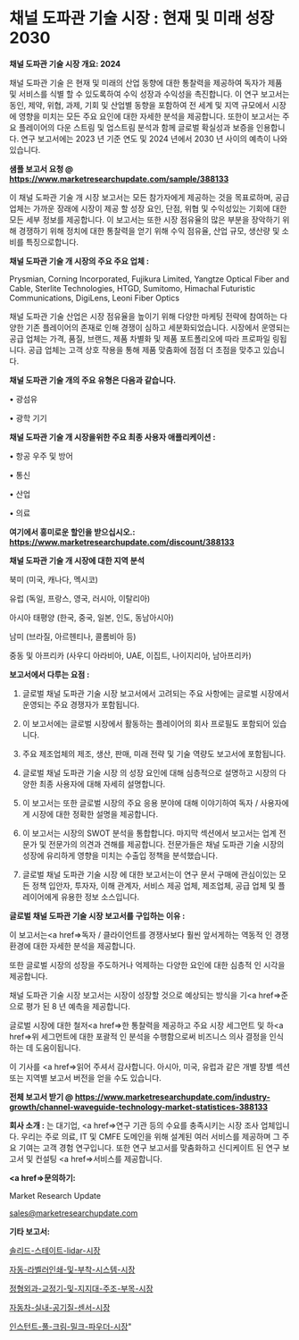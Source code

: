 # 채널 도파관 기술 시장 : 현재 및 미래 성장 2030

<strong>채널 도파관 기술 시장 개요: 2024</strong>

채널 도파관 기술 은 현재 및 미래의 산업 동향에 대한 통찰력을 제공하여 독자가 제품 및 서비스를 식별 할 수 있도록하여 수익 성장과 수익성을 촉진합니다. 이 연구 보고서는 동인, 제약, 위협, 과제, 기회 및 산업별 동향을 포함하여 전 세계 및 지역 규모에서 시장에 영향을 미치는 모든 주요 요인에 대한 자세한 분석을 제공합니다. 또한이 보고서는 주요 플레이어의 다운 스트림 및 업스트림 분석과 함께 글로벌 확실성과 보증을 인용합니다. 연구 보고서에는 2023 년 기준 연도 및 2024 년에서 2030 년 사이의 예측이 나와 있습니다.



<strong>샘플 보고서 요청 @ <a href=https://www.marketresearchupdate.com/sample/388133>https://www.marketresearchupdate.com/sample/388133</a></strong>

이 채널 도파관 기술 개 시장 보고서는 모든 참가자에게 제공하는 것을 목표로하며, 공급 업체는 가까운 장래에 시장이 제공 할 성장 요인, 단점, 위협 및 수익성있는 기회에 대한 모든 세부 정보를 제공합니다. 이 보고서는 또한 시장 점유율의 많은 부분을 장악하기 위해 경쟁하기 위해 정치에 대한 통찰력을 얻기 위해 수익 점유율, 산업 규모, 생산량 및 소비를 특징으로합니다.



<strong>채널 도파관 기술 개 시장의 주요 주요 업체 :</strong>

Prysmian, Corning Incorporated, Fujikura Limited, Yangtze Optical Fiber and Cable, Sterlite Technologies, HTGD, Sumitomo, Himachal Futuristic Communications, DigiLens, Leoni Fiber Optics

채널 도파관 기술 산업은 시장 점유율을 높이기 위해 다양한 마케팅 전략에 참여하는 다양한 기존 플레이어의 존재로 인해 경쟁이 심하고 세분화되었습니다. 시장에서 운영되는 공급 업체는 가격, 품질, 브랜드, 제품 차별화 및 제품 포트폴리오에 따라 프로파일 링됩니다. 공급 업체는 고객 상호 작용을 통해 제품 맞춤화에 점점 더 초점을 맞추고 있습니다.



<strong>채널 도파관 기술 개의 주요 유형은 다음과 같습니다.</strong>

• 광섬유

• 광학 기기



<strong>채널 도파관 기술 개 시장을위한 주요 최종 사용자 애플리케이션 :</strong>

• 항공 우주 및 방어

• 통신

• 산업

• 의료



<strong>여기에서 흥미로운 할인을 받으십시오.: <a href=https://www.marketresearchupdate.com/discount/388133>https://www.marketresearchupdate.com/discount/388133</a></strong>



<strong>채널 도파관 기술 개 시장에 대한 지역 분석</strong>

북미 (미국, 캐나다, 멕시코)

유럽 (독일, 프랑스, 영국, 러시아, 이탈리아)

아시아 태평양 (한국, 중국, 일본, 인도, 동남아시아)

남미 (브라질, 아르헨티나, 콜롬비아 등)

중동 및 아프리카 (사우디 아라비아, UAE, 이집트, 나이지리아, 남아프리카)



<strong>보고서에서 다루는 요점 :</strong>

1. 글로벌 채널 도파관 기술 시장 보고서에서 고려되는 주요 사항에는 글로벌 시장에서 운영되는 주요 경쟁자가 포함됩니다.

2. 이 보고서에는 글로벌 시장에서 활동하는 플레이어의 회사 프로필도 포함되어 있습니다.

3. 주요 제조업체의 제조, 생산, 판매, 미래 전략 및 기술 역량도 보고서에 포함됩니다.

4. 글로벌 채널 도파관 기술 시장 의 성장 요인에 대해 심층적으로 설명하고 시장의 다양한 최종 사용자에 대해 자세히 설명합니다.

5. 이 보고서는 또한 글로벌 시장의 주요 응용 분야에 대해 이야기하여 독자 / 사용자에게 시장에 대한 정확한 설명을 제공합니다.

6. 이 보고서는 시장의 SWOT 분석을 통합합니다. 마지막 섹션에서 보고서는 업계 전문가 및 전문가의 의견과 견해를 제공합니다. 전문가들은 채널 도파관 기술 시장의 성장에 유리하게 영향을 미치는 수출입 정책을 분석했습니다.

7. 글로벌 채널 도파관 기술 시장 에 대한 보고서는이 연구 문서 구매에 관심이있는 모든 정책 입안자, 투자자, 이해 관계자, 서비스 제공 업체, 제조업체, 공급 업체 및 플레이어에게 유용한 정보 소스입니다.



<strong>글로벌 채널 도파관 기술 시장 보고서를 구입하는 이유 :</strong>

이 보고서는<a href=>독자 / 클</a>라이언트를 경쟁사보다 훨씬 앞서게하는 역동적 인 경쟁 환경에 대한 자세한 분석을 제공합니다.

또한 글로벌 시장의 성장을 주도하거나 억제하는 다양한 요인에 대한 심층적 인 시각을 제공합니다.

채널 도파관 기술 시장 보고서는 시장이 성장할 것으로 예상되는 방식을 기<a href=>준으로</a> 평가 된 8 년 예측을 제공합니다.

글로벌 시장에 대한 철저<a href=>한 통찰력</a>을 제공하고 주요 시장 세그먼트 및 하<a href=>위 세그</a>먼트에 대한 포괄적 인 분석을 수행함으로써 비즈니스 의사 결정을 인식하는 데 도움이됩니다.

이 기사를 <a href=>읽어 주</a>셔서 감사합니다. 아시아, 미국, 유럽과 같은 개별 장별 섹션 또는 지역별 보고서 버전을 얻을 수도 있습니다.



<strong>전체 보고서 받기 @ <a href=https://www.marketresearchupdate.com/industry-growth/channel-waveguide-technology-market-statistices-388133>https://www.marketresearchupdate.com/industry-growth/channel-waveguide-technology-market-statistices-388133</a></strong>



<strong>회사 소개 :</strong>
는 대기업, <a href=>연구 기</a>관 등의 수요를 충족시키는 시장 조사 업체입니다. 우리는 주로 의료, IT 및 CMFE 도메인을 위해 설계된 여러 서비스를 제공하며 그 주요 기여는 고객 경험 연구입니다. 또한 연구 보고서를 맞춤화하고 신디케이트 된 연구 보고서 및 컨설팅 <a href=>서비</a>스를 제공합니다.



<strong><a href=>문의하기:</a></strong>

Market Research Update

sales@marketresearchupdate.com



<strong>기타 보고서:</strong>

<a href=https://www.linkedin.com/pulse/솔리드-스테이트-lidar-시장-세분화-연구-및-목표-고객2029년/>솔리드-스테이트-lidar-시장</a>

<a href=https://www.linkedin.com/pulse/자동-라벨러인쇄-및-부착-시스템-시장-경쟁-분석-성장-잠재력-2029-wnbtf/>자동-라벨러인쇄-및-부착-시스템-시장</a>

<a href=https://www.linkedin.com/pulse/정형외과-교정기-및-지지대-주조-부목-시장-진입-전략-위험-평가2029년-eoygf/>정형외과-교정기-및-지지대-주조-부목-시장</a>

<a href=https://www.linkedin.com/pulse/자동차-실내-공기질-센서-시장-규모-및-성장-2023-survey-savvy-insights-360-analysis-a43sf/>자동차-실내-공기질-센서-시장</a>

<a href=https://www.linkedin.com/pulse/인스턴트-풀-크림-밀크-파우더-시장-경쟁-분석-및-성장-잠재력-2029-bnwbf/>인스턴트-풀-크림-밀크-파우더-시장</a>"
